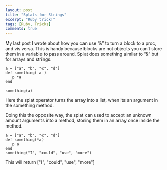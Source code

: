 ```yaml
---
layout: post
title: "Splats for Strings"
excerpt: "Ruby trick!"
tags: [Ruby, Tricks]
comments: true
---
```


My last post I wrote about how you can use “&” to turn a block to a proc, and vis versa. This is handy because blocks are not objects you can’t store them in a variable to pass around. Splat does something similar to “&” but for arrays and strings. 

```
a = ["a", "b", "c", "d"]
def something( a ) 
   p *a
end

something(a)
```

Here the splat operator turns the array into a list, when its an argument in the something method. 

Doing this the opposite way, the splat can used to accept an unknown amount arguments into a method, storing them in an array once inside the method.

```
a = ["a", "b", "c", "d"]
def something(*a)
   p a
end
something("I", "could", "use", "more")
```

This will return ["I", "could", "use", "more"]